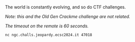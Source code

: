 The world is constantly evolving, and so do CTF challenges.

_Note: this and the Old Gen Crackme challenge are not related._

_The timeout on the remote is 60 seconds._

`nc ngc.challs.jeopardy.ecsc2024.it 47018`
